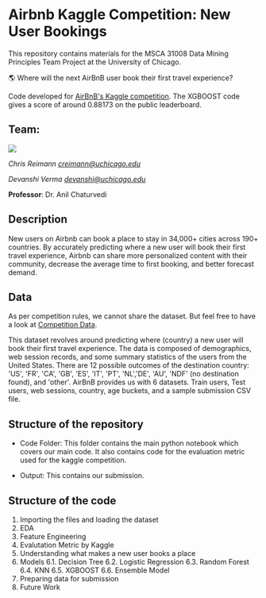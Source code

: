 # Airbnb Kaggle Competition: New User Bookings

This repository contains materials for the MSCA 31008 Data Mining Principles Team Project at the University of Chicago.

:earth_americas: Where will the next AirBnB user book their first travel experience?

Code developed for [AirBnB's Kaggle competition](https://www.kaggle.com/c/airbnb-recruiting-new-user-bookings/overview). The XGBOOST code gives a score of around 0.88173 on the public leaderboard.

## Team: 

![](https://i.ibb.co/8Nydpjh/Team.png)

_Chris Reimann [creimann@uchicago.edu](creimann@uchicago.edu)_

_Devanshi Verma [devanshi@uchicago.edu](devanshi@uchicago.edu)_

**Professor**: Dr. Anil Chaturvedi


## Description

New users on Airbnb can book a place to stay in 34,000+ cities across 190+ countries. By accurately predicting where a new user will book their first travel experience, Airbnb can share more personalized content with their community, decrease the average time to first booking, and better forecast demand.

## Data

As per competition rules, we cannot share the dataset. But feel free to have a look at [Competition Data](https://www.kaggle.com/c/airbnb-recruiting-new-user-bookings/data). 

This dataset revolves around predicting where (country) a new user will book their first travel experience. The data is composed of demographics, web session records, and some summary statistics of the users from the United States. There are 12 possible outcomes of the destination country: 'US', 'FR', 'CA', 'GB', 'ES', 'IT', 'PT', 'NL','DE', 'AU', 'NDF' (no destination found), and 'other'. AirBnB provides us with 6 datasets. Train users, Test users, web sessions, country, age buckets, and a sample submission CSV file.

## Structure of the repository

- Code Folder: This folder contains the main python notebook which covers our main code. It also contains code for the evaluation metric used for the kaggle competition.

- Output: This contains our submission.

## Structure of the code
1. Importing the files and loading the dataset
2. EDA
3. Feature Engineering
4. Evalutation Metric by Kaggle
5. Understanding what makes a new user books a place
6. Models
	6.1. Decision Tree
	6.2. Logistic Regression
	6.3. Random Forest
	6.4. KNN
	6.5. XGBOOST
	6.6. Ensemble Model
7. Preparing data for submission
8. Future Work







